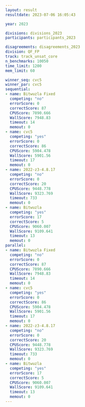 ```yaml
---
layout: result
resultdate: 2023-07-06 16:05:43

year: 2023

divisions: divisions_2023
participants: participants_2023

disagreements: disagreements_2023
division: QF_FP
track: track_unsat_core
n_benchmarks: 10050
time_limit: 1200
mem_limit: 60

winner_seq: cvc5
winner_par: cvc5
sequential:
- name: Bitwuzla Fixed
  competing: "no"
  errorScore: 0
  correctScore: 87
  CPUScore: 7890.666
  WallScore: 7948.83
  timeout: 14
  memout: 0
- name: cvc5
  competing: "yes"
  errorScore: 0
  correctScore: 86
  CPUScore: 5904.478
  WallScore: 5901.56
  timeout: 17
  memout: 0
- name: 2022-z3-4.8.17
  competing: "no"
  errorScore: 0
  correctScore: 20
  CPUScore: 9448.778
  WallScore: 9323.769
  timeout: 733
  memout: 0
- name: Bitwuzla
  competing: "yes"
  errorScore: 17
  correctScore: 5
  CPUScore: 9060.007
  WallScore: 9109.641
  timeout: 13
  memout: 0
parallel:
- name: Bitwuzla Fixed
  competing: "no"
  errorScore: 0
  correctScore: 87
  CPUScore: 7890.666
  WallScore: 7948.83
  timeout: 14
  memout: 0
- name: cvc5
  competing: "yes"
  errorScore: 0
  correctScore: 86
  CPUScore: 5904.478
  WallScore: 5901.56
  timeout: 17
  memout: 0
- name: 2022-z3-4.8.17
  competing: "no"
  errorScore: 0
  correctScore: 20
  CPUScore: 9448.778
  WallScore: 9323.769
  timeout: 733
  memout: 0
- name: Bitwuzla
  competing: "yes"
  errorScore: 17
  correctScore: 5
  CPUScore: 9060.007
  WallScore: 9109.641
  timeout: 13
  memout: 0
---
```

